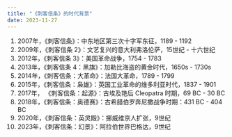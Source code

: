 ```yaml
---
title: "《刺客信条》的时代背景"
date: 2023-11-27
---
```


1. 2007年，《刺客信条》：中东地区第三次十字军东征，1189 - 1192
1. 2009年，《刺客信条 2》：文艺复兴的意大利弗洛伦萨，15世纪 - 十六世纪
1. 2012年，《刺客信条 3》：美国革命战争，1754 - 1783
1. 2013年，《刺客信条 4：黑旗》：加勒比海盗的黄金时代，1650s - 1730s
1. 2014年，《刺客信条：大革命》：法国大革命，1789 - 1799
1. 2015年，《刺客信条：枭雄》：英国工业革命的维多利亚时代，1837 - 1901
1. 2017年， 《刺客信条：起源》：古埃及艳后 Cleopatra 时期，69 BC - 30 BC
1. 2018年，《刺客信条：奥德赛》：古希腊伯罗奔尼撒战争时期：431 BC - 404 BC
1. 2020年，《刺客信条：英灵殿》：挪威维京人扩张，9世纪
1. 2023年，《刺客信条：幻景》：阿拉伯世界巴格达，9世纪